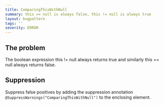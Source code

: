 ```yaml
---
title: ComparingThisWithNull
summary: this == null is always false, this != null is always true
layout: bugpattern
tags: ''
severity: ERROR
---
```


<!--
*** AUTO-GENERATED, DO NOT MODIFY ***
To make changes, edit the @BugPattern annotation or the explanation in docs/bugpattern.
-->


## The problem
The boolean expression this != null always returns true and similarly this == null always returns false.

## Suppression
Suppress false positives by adding the suppression annotation `@SuppressWarnings("ComparingThisWithNull")` to the enclosing element.

